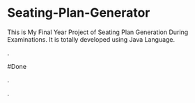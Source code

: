 # Seating-Plan-Generator

This is My Final Year Project of Seating Plan Generation During Examinations. It is totally developed using Java Language.


































































.





















































#Done










































































































.




































































































































































































































































































































































































































































































.






































